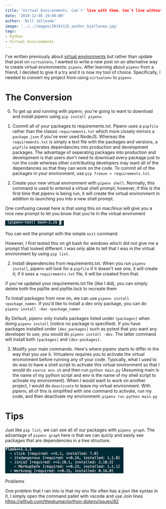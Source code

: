 ```yaml
---
title: 'Virtual Environments. Can`t' live with them. Can`t live without them.'
date: '2019-12-05 19:00:00'
author: 'Bill Jellesma'
image: '../../images/20191115_author_bjellesma.jpg'
tags:
- Python
- Virtual Environments
---
```


I've written previously about [virtual environments](https://billjellesmacoding.netlify.com/the-virtual-environment-and-you) but rather than update that post on `virtualenv`, I wanted to write a new post on an alternative way to create virtual environments: `pipenv`. After learning about `pipenv` from a friend, I decided to give it a try and it is now my tool of choice. Specifically, I needed to convert my project from using `virtualenv` to `pipenv`.

# The Conversion

0. To get up and running with pipenv, you're going to want to download and install pipenv using `pip install pipenv`.

1. Commit all of your packages to requirements.txt. Pipenv uses a `pipfile` rather than the classic `requirements.txt` which more closely mirrors a `package.json` if you've ever used NodeJS. Whereas the `requirements.txt` is simply a text file with the packages and versions, a `pipfile` seperates dependancies into production and development packages. The advantage of seperating packages into production and development is that users don't need to download every package just to run the code whereas other contributing developers may want all of the dependancies so that they can work on the code. To commit all of the packages in your environment, use `pip freeze > requirements.txt`.

2. Create your new virtual environment with `pipenv shell`. Normally, this command is used to entered a virtual shell prompt; however, if this is the first time that pipenv is being run, it will create the virtual environment in addition to launching you into a new shell prompt.

One confusing caveat here is that using this on mac/linux will give you a nice new prompt to let you know that you're in the virtual enviroment

![Pipenv shell prompt](pipenv_shell_prompt.png)

You can exit the prompt with the simple `exit` command.

However, I first tested this on git bash for windows which did not give me a prompt that looked different. I was only able to tell that I was in the virtual environment by using `pip list`.

2. Install dependencies from requirements.txt. When you run `pipenv install`, pipenv will look for a `pipfile` if it doesn't see one, it will create it; if it sees a `requirements.txt` file, it will be created from that.

if you've updated your requirements.txt file (like I did), you can simply delete both the pipfile and pipfile.lock to recreate them 

To install packages from now on, we can use `pipenv install <package_name>`. If you'd like to install a dev only package, you can do `pipenv install -dev <package_name>`

By Default, pipenv only installs packages listed under `[packages]` when doing `pipenv install` (notice no package is specified). If you have packages installed under `[dev_packages]` such as pytest that you want any developer to use, you would do `pipenv install -dev`. The latter command will install both `[packages]` and `[dev-packages]`.

3. Modify your main commands. Here's where pipenv starts to differ in the way that you use it. Virtualenv requires you to activate the virtual environment before running any of your code. Typically, what I used to do was to have a shell script to activate this virtual environment so that I would do `source env.sh` and then run `python main.py` (Assuming main is the name of my python script and env is the name of my shell script to activate my environment). When I would want to work on another project, I would do `deactivate` to leave my virtual environment. With pipenv, all of this is simplified with one command to activate, run my code, and then deactivate my environment: `pipenv run python main.py`

# Tips

Just like `pip list`, we can see all of our packages with `pipenv graph`. The advantage of `pipenv graph` here is that we can quicly and easily see packages that are dependencies in a tree structure.

![pipenv graph](pipenv_graph.png)

Problems

One problem that I ran into is that my env file often has a json like syntax in it, I simply open the command pallet with vscode and use Join lines
https://github.com/theskumar/python-dotenv/issues/82